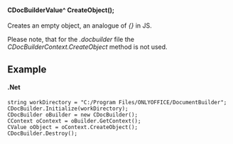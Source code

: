 #### CDocBuilderValue^ CreateObject();

Creates an empty object, an analogue of *{}* in JS.

Please note, that for the *.docbuilder* file the *CDocBuilderContext.CreateObject* method is not used.

## Example

#### .Net

```
string workDirectory = "C:/Program Files/ONLYOFFICE/DocumentBuilder";
CDocBuilder.Initialize(workDirectory);
CDocBuilder oBuilder = new CDocBuilder();
CContext oContext = oBuilder.GetContext();
CValue oObject = oContext.CreateObject();
CDocBuilder.Destroy();
```
